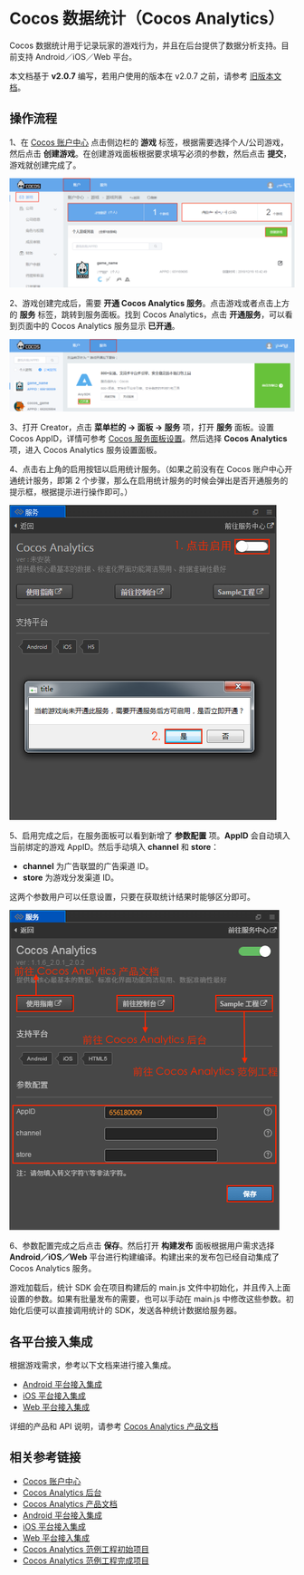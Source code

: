 # Cocos 数据统计（Cocos Analytics）

Cocos 数据统计用于记录玩家的游戏行为，并且在后台提供了数据分析支持。目前支持 Android／iOS／Web 平台。

本文档基于 **v2.0.7** 编写，若用户使用的版本在 v2.0.7 之前，请参考 [旧版本文档](https://github.com/cocos-creator/creator-docs/blob/3e87b0f25c73e74acdc316c141971c592fc8f982/zh/sdk/cocos-analytics.md)。

## 操作流程

1、在 [Cocos 账户中心](https://auth.cocos.com/#/) 点击侧边栏的 **游戏**  标签，根据需要选择个人/公司游戏，然后点击 **创建游戏**。在创建游戏面板根据要求填写必须的参数，然后点击 **提交**，游戏就创建完成了。

![](cocos-analytics/game.png)

2、游戏创建完成后，需要 **开通 Cocos Analytics 服务**。点击游戏或者点击上方的 **服务** 标签，跳转到服务面板。找到 Cocos Analytics，点击 **开通服务**，可以看到页面中的 Cocos Analytics 服务显示 **已开通**。

![](cocos-analytics/analytics_service.png)

3、打开 Creator，点击 **菜单栏的 -> 面板 -> 服务** 项，打开 **服务** 面板。设置 Cocos AppID，详情可参考 [Cocos 服务面板设置](cocos-services.md)。然后选择 **Cocos Analytics** 项，进入 Cocos Analytics 服务设置面板。

4、点击右上角的启用按钮以启用统计服务。（如果之前没有在 Cocos 账户中心开通统计服务，即第 2 个步骤，那么在启用统计服务的时候会弹出是否开通服务的提示框，根据提示进行操作即可。）

![](cocos-analytics/enable_analytics.png)

5、启用完成之后，在服务面板可以看到新增了 **参数配置** 项。**AppID** 会自动填入当前绑定的游戏 AppID。然后手动填入 **channel** 和 **store**：

- **channel** 为广告联盟的广告渠道 ID。
- **store** 为游戏分发渠道 ID。

这两个参数用户可以任意设置，只要在获取统计结果时能够区分即可。

![](cocos-analytics/analytics_properties.png)

6、参数配置完成之后点击 **保存**。然后打开 **构建发布** 面板根据用户需求选择 **Android／iOS／Web** 平台进行构建编译。构建出来的发布包已经自动集成了 Cocos Analytics 服务。

游戏加载后，统计 SDK 会在项目构建后的 main.js 文件中初始化，并且传入上面设置的参数。如果有批量发布的需要，也可以手动在 main.js 中修改这些参数。初始化后便可以直接调用统计的 SDK，发送各种统计数据给服务器。

## 各平台接入集成

根据游戏需求，参考以下文档来进行接入集成。  

- [Android 平台接入集成](https://n-analytics.cocos.com/docs/android/index.html)
- [iOS 平台接入集成](https://n-analytics.cocos.com/docs/ios/index.html)
- [Web 平台接入集成](https://n-analytics.cocos.com/docs/h5/index.html)

详细的产品和 API 说明，请参考 [Cocos Analytics 产品文档](https://n-analytics.cocos.com/docs/)

## 相关参考链接

- [Cocos 账户中心](https://auth.cocos.com/#/)
- [Cocos Analytics 后台](https://n-analytics.cocos.com/#/)
- [Cocos Analytics 产品文档](https://n-analytics.cocos.com/docs)
- [Android 平台接入集成](https://n-analytics.cocos.com/docs/android/index.html)
- [iOS 平台接入集成](https://n-analytics.cocos.com/docs/ios/index.html)
- [Web 平台接入集成](https://n-analytics.cocos.com/docs/h5/index.html)
- [Cocos Analytics 范例工程初始项目](https://github.com/cocos-creator/tutorial-dark-slash)
- [Cocos Analytics 范例工程完成项目](https://github.com/cocos-creator/tutorial-dark-slash/tree/analytics)
